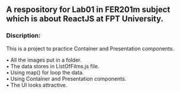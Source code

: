## A respository for Lab01 in FER201m subject which is about ReactJS at FPT University.
### Discription:
This is a project to practice Container and Presentation components.

•	All the images put in a folder.\
•	The data stores in ListOfFilms.js file.\
•	Using map() for loop the data.\
•	Using Container and Presentation components.\
•	The UI looks attractive.

